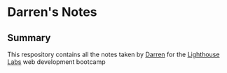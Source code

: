 # Darren's Notes

## Summary
This respository contains all the notes taken by [Darren](https://github.com/darrenpicard25) for the [Lighthouse Labs](https://www.lighthouselabs.ca/) web development bootcamp
